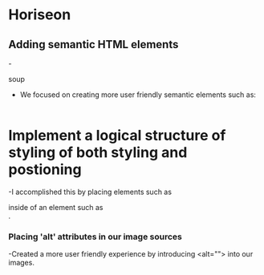 # Horiseon

## Adding semantic HTML elements
-<div> soup
- We focused on creating more user friendly semantic elements such as:
    <header>
    <article>
    <section>
    <footer>

# Implement a logical structure of styling of both styling and postioning
-I accomplished this by placing elements such as <section> inside of an element such as <article>.

# Placing 'alt' attributes in our image sources
-Created a more user friendly experience by introducing <alt=""> into our images. 
